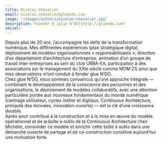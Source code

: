 ```yaml
---
title: Nicolas Chevalier
email: nicolas.chevalier@gluendo.com
image: "/images/authors/nicolas-chevalier.jpg"
description: Founder @ [glue N'DO](http://gluendo.com)
social:
---
```


Depuis plus de 20 ans, j’accompagne les défis de la transformation numérique. Mes différentes expériences (plan stratégique digital, déploiement de modèles organisationnels « responsabilisants », direction d’un département d’architecture d’entreprise, animation d’un groupe de travail inter-entreprises au sein du club URBA-EA, participation à des associations sur le management du XXIe siècle comme MOM 21) ainsi que mes observations m’ont conduit à fonder glue N’DO.  
Chez glue N’DO, nous sommes convaincus qu’une approche intégrale — combinant le développement de la conscience des personnes et des organisations, le déploiement de modèles collaboratifs, avec une attention particulière portée aux nouveaux fondamentaux du monde numérique (centrage utilisateur, cycles métier et digitaux, Continuous Architecture, primauté des données, innovation ouverte) — est la clé d’une croissance durable.  
Après avoir contribué à la construction et à la mise en œuvre du modèle opérationnel et de la boîte à outils de la Continuous Architecture chez Michelin, consolider ce modèle et enrichir cette boîte à outils dans une démarche ouverte de partage et de co-construction constitue aujourd’hui une motivation forte.
